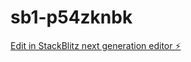 # sb1-p54zknbk

[Edit in StackBlitz next generation editor ⚡️](https://stackblitz.com/~/github.com/gitgroch/sb1-p54zknbk)